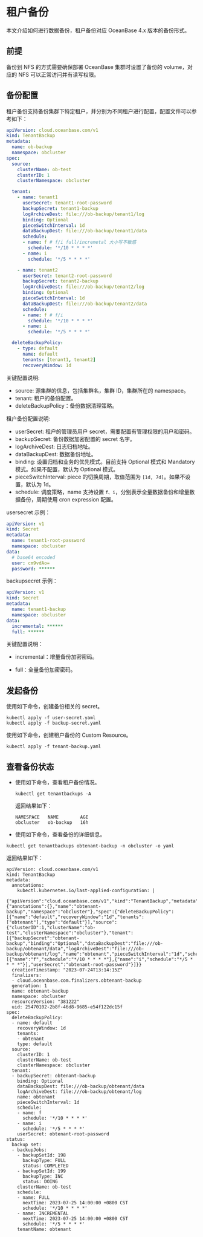 # 租户备份

本文介绍如何进行数据备份，租户备份对应 OceanBase 4.x 版本的备份形式。

## 前提

备份到 NFS 的方式需要确保部署 OceanBase 集群时设置了备份的 volume，对应的 NFS 可以正常访问并有读写权限。

## 备份配置

租户备份支持备份集群下特定租户，并分别为不同租户进行配置，配置文件可以参考如下：

```yaml
apiVersion: cloud.oceanbase.com/v1
kind: TenantBackup
metadata:
  name: ob-backup
  namespace: obcluster
spec:
  source:
    clusterName: ob-test
    clusterID: 1
    clusterNamespace: obcluster

  tenant:
    - name: tenant1
      userSecret: tenant1-root-password
      backupSecret: tenant1-backup
      logArchiveDest: file:///ob-backup/tenant1/log
      binding: Optional
      pieceSwitchInterval: 1d
      dataBackupDest: file:///ob-backup/tenant1/data
      schedule:
      - name: f # f/i full/incremetal 大小写不敏感
        schedule: '*/10 * * * *'
      - name: i
        schedule: '*/5 * * * *'

    - name: tenant2
      userSecret: tenant2-root-password
      backupSecret: tenant2-backup
      logArchiveDest: file:///ob-backup/tenant2/log
      binding: Optional
      pieceSwitchInterval: 1d
      dataBackupDest: file:///ob-backup/tenant2/data
      schedule:
      - name: f # f/i
        schedule: '*/10 * * * *'
      - name: i
        schedule: '*/5 * * * *'

  deleteBackupPolicy:
    - type: default
      name: default
      tenants: [tenant1, tenant2]
      recoveryWindow: 1d
```

关键配置说明:

* source: 源集群的信息，包括集群名，集群 ID，集群所在的 namespace。
* tenant: 租户的备份配置。
* deleteBackupPolicy：备份数据清理策略。

租户备份配置说明:

* userSecret: 租户的管理员用户 secret，需要配置有管理权限的用户和密码。
* backupSecret: 备份数据加密配置的 secret 名字。
* logArchiveDest: 日志归档地址。
* dataBackupDest: 数据备份地址。
* binding: 设置归档和业务的优先模式。目前支持 Optional 模式和 Mandatory 模式。如果不配置，默认为 Optional 模式。
* pieceSwitchInterval: piece 的切换周期，取值范围为 `[1d, 7d]`。如果不设置，默认为 1d。
* schedule: 调度策略，name 支持设置 `f、i`，分别表示全量数据备份和增量数据备份，周期使用 cron expression 配置。

usersecret 示例：

```yaml
apiVersion: v1
kind: Secret
metadata:
  name: tenant1-root-password
  namespace: obcluster
data:
  # base64 encoded
  user: cm9vdAo=
  password: ******
```

backupsecret 示例：

```yaml
apiVersion: v1
kind: Secret
metadata:
  name: tenant1-backup
  namespace: obcluster
data:
  incremental: ******
  full: ******
```

关键配置说明：

* incremental：增量备份加密密码。

* full：全量备份加密密码。

## 发起备份

使用如下命令，创建备份相关的 secret。

```shell
kubectl apply -f user-secret.yaml
kubectl apply -f backup-secret.yaml
```

使用如下命令，创建租户备份的 Custom Resource。

```shell
kubectl apply -f tenant-backup.yaml
```

## 查看备份状态

* 使用如下命令，查看租户备份情况。

  ```shell
  kubectl get tenantbackups -A
  ```

  返回结果如下：

  ```shell
  NAMESPACE   NAME        AGE
  obcluster   ob-backup   16h
  ```

* 使用如下命令，查看备份的详细信息。

```shell
kubectl get tenantbackups obtenant-backup -n obcluster -o yaml
```

返回结果如下：

```shell
apiVersion: cloud.oceanbase.com/v1
kind: TenantBackup
metadata:
  annotations:
    kubectl.kubernetes.io/last-applied-configuration: |
      {"apiVersion":"cloud.oceanbase.com/v1","kind":"TenantBackup","metadata":{"annotations":{},"name":"obtenant-backup","namespace":"obcluster"},"spec":{"deleteBackupPolicy":[{"name":"default","recoveryWindow":"1d","tenants":["obtenant"],"type":"default"}],"source":{"clusterID":1,"clusterName":"ob-test","clusterNamespace":"obcluster"},"tenant":[{"backupSecret":"obtenant-backup","binding":"Optional","dataBackupDest":"file:///ob-backup/obtenant/data","logArchiveDest":"file:///ob-backup/obtenant/log","name":"obtenant","pieceSwitchInterval":"1d","schedule":[{"name":"f","schedule":"*/10 * * * *"},{"name":"i","schedule":"*/5 * * * *"}],"userSecret":"obtenant-root-password"}]}}
  creationTimestamp: "2023-07-24T13:14:15Z"
  finalizers:
  - cloud.oceanbase.com.finalizers.obtenant-backup
  generation: 1
  name: obtenant-backup
  namespace: obcluster
  resourceVersion: "381222"
  uid: 25470102-2b8f-46d8-9685-e54f122dc15f
spec:
  deleteBackupPolicy:
  - name: default
    recoveryWindow: 1d
    tenants:
    - obtenant
    type: default
  source:
    clusterID: 1
    clusterName: ob-test
    clusterNamespace: obcluster
  tenant:
  - backupSecret: obtenant-backup
    binding: Optional
    dataBackupDest: file:///ob-backup/obtenant/data
    logArchiveDest: file:///ob-backup/obtenant/log
    name: obtenant
    pieceSwitchInterval: 1d
    schedule:
    - name: f
      schedule: '*/10 * * * *'
    - name: i
      schedule: '*/5 * * * *'
    userSecret: obtenant-root-password
status:
  backup set:
  - backupJobs:
    - backupSetId: 198
      backupType: FULL
      status: COMPLETED
    - backupSetId: 199
      backupType: INC
      status: DOING
    clusterName: ob-test
    schedule:
    - name: FULL
      nextTime: 2023-07-25 14:00:00 +0800 CST
      schedule: '*/10 * * * *'
    - name: INCREMENTAL
      nextTime: 2023-07-25 14:00:00 +0800 CST
      schedule: '*/5 * * * *'
    tenantName: obtenant
  ```
  